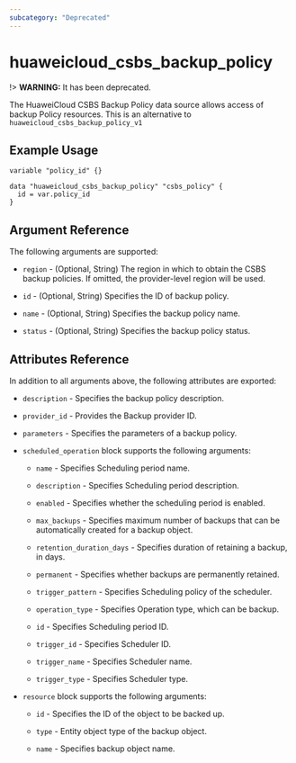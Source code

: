 ```yaml
---
subcategory: "Deprecated"
---
```


# huaweicloud\_csbs\_backup\_policy

!> **WARNING:** It has been deprecated.

The HuaweiCloud CSBS Backup Policy data source allows access of backup Policy resources. This is an alternative
to `huaweicloud_csbs_backup_policy_v1`

## Example Usage

```hcl
variable "policy_id" {}

data "huaweicloud_csbs_backup_policy" "csbs_policy" {
  id = var.policy_id
}
```

## Argument Reference

The following arguments are supported:

* `region` - (Optional, String) The region in which to obtain the CSBS backup policies. If omitted, the provider-level
  region will be used.

* `id` - (Optional, String) Specifies the ID of backup policy.

* `name` - (Optional, String) Specifies the backup policy name.

* `status` - (Optional, String) Specifies the backup policy status.

## Attributes Reference

In addition to all arguments above, the following attributes are exported:

* `description` - Specifies the backup policy description.

* `provider_id` - Provides the Backup provider ID.

* `parameters` - Specifies the parameters of a backup policy.

* `scheduled_operation` block supports the following arguments:
  + `name` - Specifies Scheduling period name.

  + `description` - Specifies Scheduling period description.

  + `enabled` - Specifies whether the scheduling period is enabled.

  + `max_backups` - Specifies maximum number of backups that can be automatically created for a backup object.

  + `retention_duration_days` - Specifies duration of retaining a backup, in days.

  + `permanent` - Specifies whether backups are permanently retained.

  + `trigger_pattern` - Specifies Scheduling policy of the scheduler.

  + `operation_type` - Specifies Operation type, which can be backup.

  + `id` - Specifies Scheduling period ID.

  + `trigger_id` - Specifies Scheduler ID.

  + `trigger_name` - Specifies Scheduler name.

  + `trigger_type` - Specifies Scheduler type.

* `resource` block supports the following arguments:

  + `id` - Specifies the ID of the object to be backed up.

  + `type` - Entity object type of the backup object.

  + `name` - Specifies backup object name.
